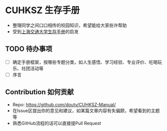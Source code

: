 # CUHKSZ 生存手册

- 整理同学之间口口相传的校园知识，希望能给大家些许帮助
- 受到[上海交通大学生存手册](https://github.com/SurviveSJTU/SurviveSJTUManual)的启发

## TODO 待办事项
- [ ] 确定手册框架，按哪些专题分类，如人生感悟、学习经验、专业评价、吃喝玩乐、社团活动等
- [ ] 序言

## Contribution 如何贡献
- Repo: https://github.com/doutv/CUHKSZ-Manual/
- 在Issue区提出你的意见和建议，如某篇文章内容有失偏颇，希望看到的主题等
- 熟悉GitHub流程的话可以直接提Pull Request
